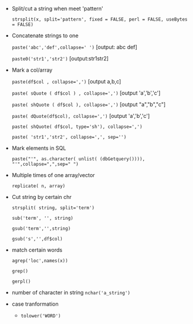 * Split/cut a string when meet 'pattern'

  `strsplit(x, split='pattern', fixed = FALSE, perl = FALSE, useBytes = FALSE)`

* Concatenate strings to one

  `paste('abc','def',collapse=' ')`   [output: abc def]

  `paste0('str1','str2')` [output:str1str2]

* Mark a col/array

  `paste(df$col , collapse=',')`   [output a,b,c]

  `paste( sQuote ( df$col ) , collapse=',')`  [output 'a','b','c']

  `paste( shQuote ( df$col ), collapse=',')`   [output "a","b","c"]

  `paste( dQuote(df$col), collapse=',')`    [output 'a','b','c']

  `paste( shQuote( df$col, type='sh'), collapse=',')`

  `paste( 'str1','str2', collapse=',', sep='')`

* Mark elements in SQL

  `paste("'", as.character( unlist( (dbGetquery()))), "'",collapse=",",sep=" ")`

* Multiple times of one array/vector

  `replicate( n, array)`

* Cut string by certain chr

  `strsplit( string, split='term')`

  `sub('term', '', string)`

  `gsub('term','',string)`

  `gsub('s','',df$col)`

* match certain words

  `agrep('loc',names(x))`

  `grep()`

  `gerpl()`

* number of character in string `nchar('a_string')`

* case tranformation

  * `tolower('WORD')`